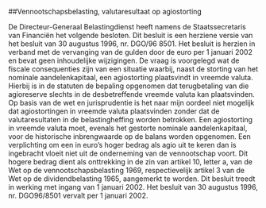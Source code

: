 <meta http-equiv='Content-Type' content='text/html; charset=utf-8' />

##Vennootschapsbelasting, valutaresultaat op agiostorting

De Directeur-Generaal Belastingdienst heeft namens de Staatssecretaris van Financiën het volgende besloten.     Dit besluit is een herziene versie van het besluit van 30 augustus 1996, nr. DGO/96 8501. Het besluit is herzien in verband met de vervanging van de gulden door de euro per 1 januari 2002 en bevat geen inhoudelijke wijzigingen. De vraag is voorgelegd wat de fiscale consequenties zijn van een situatie waarbij, naast de storting van het nominale aandelenkapitaal, een agiostorting plaatsvindt in vreemde valuta. Hierbij is in de statuten de bepaling opgenomen dat terugbetaling van die agioreserve slechts in de desbetreffende vreemde valuta kan plaatsvinden. Op basis van de wet en jurisprudentie is het naar mijn oordeel niet mogelijk dat agiostortingen in vreemde valuta plaatsvinden zonder dat de valutaresultaten in de belastingheffing worden betrokken. Een agiostorting in vreemde valuta moet, evenals het gestorte nominale aandelenkapitaal, voor de historische inbrengwaarde op de balans worden opgenomen. Een verplichting om een in euro’s hoger bedrag als agio uit te keren dan is ingebracht vloeit niet uit de onderneming van de vennootschap voort. Dit hogere bedrag dient als onttrekking in de zin van artikel 10, letter a, van de Wet op de vennootschapsbelasting 1969, respectievelijk artikel 3 van de Wet op de dividendbelasting 1965, aangemerkt te worden. Dit besluit treedt in werking met ingang van 1 januari 2002. Het besluit van 30 augustus 1996, nr. DGO96/8501 vervalt per 1 januari 2002.    
